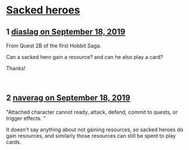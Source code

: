 # [Sacked heroes](https://community.fantasyflightgames.com/topic/300191-sacked-heroes/)

## 1 [diaslag on September 18, 2019](https://community.fantasyflightgames.com/topic/300191-sacked-heroes/?do=findComment&comment=3787887)

From Quest 2B of the first Hobbit Saga.

Can a sacked hero gain a resource? and can he also play a card?

Thanks!

 

## 2 [naverag on September 18, 2019](https://community.fantasyflightgames.com/topic/300191-sacked-heroes/?do=findComment&comment=3787930)

"Attached character cannot ready, attack, defend, commit to quests, or trigger effects. "

It doesn't say anything about not gaining resources, so sacked heroes do gain resources, and similarly those resources can still be spent to play cards.

